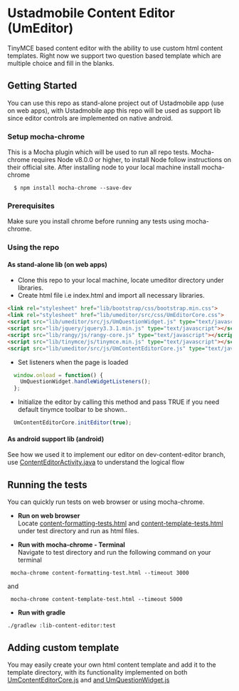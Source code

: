 # Ustadmobile Content Editor (UmEditor)

TinyMCE based content editor with the ability to use custom html content templates.  Right now we support two question based template which are multiple choice and fill in the blanks.
## Getting Started
You can use this repo as stand-alone project out of Ustadmobile app (use on web apps), 
with Ustadmobile app this repo will be used as support lib since editor controls are implemented on native android. 

### Setup mocha-chrome
This is a Mocha plugin which will be used to run all repo tests. Mocha-chrome requires Node v8.0.0 or higher, to install 
Node follow instructions on
 their official site. After installing node to your local machine install mocha-chrome
```
  $ npm install mocha-chrome --save-dev
```
### Prerequisites

Make sure you install chrome before running any tests using mocha-chrome.

### Using the repo
#### As stand-alone lib (on web apps)
* Clone this repo to your local machine, locate umeditor directory under libraries. 
* Create html file i.e index.html and import all necessary libraries.

``` html
<link rel="stylesheet" href="lib/bootstrap/css/bootstrap.min.css">
<link rel="stylesheet" href="lib/umeditor/src/css/UmEditorCore.css">
<script src="lib/umeditor/src/js/UmQuestionWidget.js" type="text/javascript"></script>
<script src="lib/jquery/jquery3.3.1.min.js" type="text/javascript"></script>
<script src="lib/rangy/js/rangy-core.js" type="text/javascript"></script>
<script src="lib/tinymce/js/tinymce.min.js" type="text/javascript"></script>
<script src="lib/umeditor/src/js/UmContentEditorCore.js" type="text/javascript"></script>
```
* Set listeners when the page is loaded
```javascript
  window.onload = function() {
    UmQuestionWidget.handleWidgetListeners();
  };
```
* Initialize the editor by calling this method and pass TRUE if you need default tinymce toolbar to be shown..
```javascript
  UmContentEditorCore.initEditor(true);
```

#### As android support lib (android)
See how we used it to implement our editor on dev-content-editor branch, use <a href="/app-android/src/main/java/com/ustadmobile/port/android/view/ContentEditorActivity.java">ContentEditorActivity.java</a> to understand the logical flow

## Running the tests

You can quickly run tests on web browser or using mocha-chrome.
* <b>Run on web browser</b><br/>
Locate <a href='test/content-formatting-tests.html'>content-formatting-tests.html</a> 
and <a href='test/content-template-tests.html'>content-template-tests.html</a> 
under test directory and run as html files.

* <b>Run with mocha-chrome - Terminal </b><br/>
Navigate to test directory and run the following command on your terminal<br/>
```
 mocha-chrome content-formatting-test.html --timeout 3000
```
and 
```
 mocha-chrome content-template-test.html --timeout 5000
```

* <b>Run with gradle</b>
 ```
 ./gradlew :lib-content-editor:test
```

## Adding custom template
You may easily create your own html content template and add it to the template directory, 
with its functionality implemented on both  <a href='templates/UmContentEditorCore.js'>UmContentEditorCore.js</a> and <a href='templates/and UmQuestionWidget.js'>and UmQuestionWidget.js</a>

 




